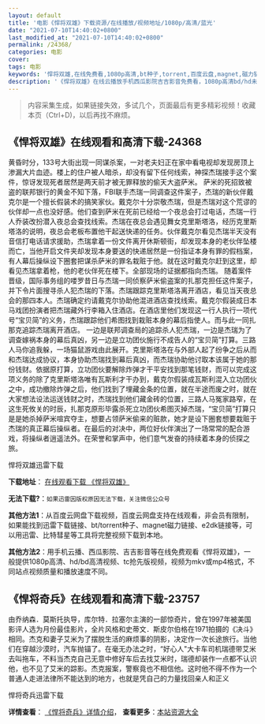 ```yaml
---
layout: default
title: '电影《悍将双雄》下载资源/在线播放/视频地址/1080p/高清/蓝光'
date: "2021-07-10T14:40:02+0800"
last_modified_at: "2021-07-10T14:40:02+0800"
permalink: /24368/
categories: 电影
cover:
tags: 电影
keywords: '悍将双雄,在线免费看,1080p高清,bt种子,torrent,百度云盘,magnet,磁力链,迅雷下载资源'
description: '《悍将双雄》在线云播放手机西瓜影院吉吉影音免费看，1080p高清bd/hd未删减完整版和tc抢先枪版，mkv/mp4格式，附带bt/torrent种子、magnet/磁力链、百度云盘、网盘资源迅雷下载链接'
---
```


>内容采集生成，如果链接失效，多试几个，页面最后有更多精彩视频！收藏本页（Ctrl+D)，以后再找不麻烦。


## 《悍将双雄》在线观看和高清下载-24368

黄昏时分，133号大街出现一同谋杀案，一对老夫妇正在家中看电视却发现房顶上渗漏大片血迹。楼上的住户被人暗杀，却没有留下任何线索，神探杰瑞接手这个案件，惊讶发现死者居然是两天前才被无罪释放的偷天大盗萨米。 萨米的死招致被盗的联邦银行的黄金不知下落，FBI联手杰瑞一同调查这件案子，杰瑞的新伙伴戴克尔是一个擅长假装术的搞笑家伙。戴克尔十分崇敬杰瑞，但是杰瑞对这个荒谬的伙伴却一点也没好感。他们查到萨米在死前已经给一个夜总会打过电话，杰瑞一行人乔装改扮潜入夜总会查找线索。杰瑞在夜总会遇见舞女克里斯塔洛，经历克里斯塔洛的说明，夜总会老板布置他干起送快递的任务。伙伴戴克尔看见杰瑞半天没有音信打电话请求援助，杰瑞拿着一份文件离开休斯顿街，却发现本身的老伙伴坠楼而亡，当他开启文件夹却发现本身要送的快递居然是一份指证本身有罪的假档案，有人幕后操纵设下圈套把谋杀萨米的罪名栽赃于他。就在这时戴克尔赶到这里，却看见杰瑞拿着枪，他的老伙伴死在楼下。全部现场的证据都指向杰瑞。 随着案件晋级，国际事务组的喽罗昔日与杰瑞一同侦察萨米偷盗案的扎那克担任这件案子，并下令片面搜寻杀人犯杰瑞的下落。杰瑞跟踪克里斯塔洛离开酒店，看见当天夜总会的那四本人。杰瑞确定约请戴克尔协助他混进酒店查找线索。戴克尔假装成日本马戏团扮演者把杰瑞藏外行李箱入住酒店。在酒店里他们发现这一行人执行一项代号&ldquo;宝贝简”的义务，杰瑞跟踪他们希图找到栽赃本身的幕后指使人。而与此一同扎那克追踪杰瑞离开酒店。 一边是联邦调查局的追踪杀人犯杰瑞，一边是杰瑞为了调查嫁祸本身的幕后真凶，另一边是立功团伙施行不成告人的&ldquo;宝贝简”打算。三路人马你追我躲，一场猫鼠游戏由此展开。克里斯塔洛在与外部人起了纷争之后从而和杰瑞达成协议，本身协助杰瑞找到幕后真凶，而杰瑞协助他讨取本该属于她的那份钱财。依据原打算，立功团伙要解除炸弹才干平安找到那笔钱财，而可以完成这项义务的除了克里斯塔洛唯有瓦斯利才干办到，戴克尔假装成瓦斯利混入立功团伙之中，成功撤除炸弹之后，他们找到了埋藏金条的位置，就在半途而废之时，就在大家想法设法运送钱财之时，杰瑞找到他们藏金砖的位置，三路人马冤家路窄，在这生死攸关的时辰，扎那克原形毕露杀死立功团伙希图灭掉杰瑞，“宝贝简”打算只是是她杀掉萨米喧宾夺主，想要占领萨米偷来的赃款，她才是设下圈套想要栽赃于杰瑞的真正幕后操纵者。在最后的对决中，两位好伙伴演出了一场常常的配合游戏，将操纵者逍遥法外。在荣誉和掌声中，他们意气发奋的持续着本身的侦探之旅。


悍将双雄迅雷下载

**下载地址**： [在线观看下载 《悍将双雄》](https://www.993dy.com//vod-detail-id-23799.html) 


**无法下载?**：`如果迅雷因版权原因无法下载，关注微信公众号 `

**其他方法1**：从百度云网盘下载视频，百度云网盘支持在线观看，非会员有限制，如果能找到迅雷下载链接、bt/torrent种子、magnet磁力链接、e2dk链接等，可以用迅雷、比特彗星等工具将完整视频下载到本地。

**其他方法2**：用手机云播、西瓜影院、吉吉影音等在线免费观看《悍将双雄》，一般提供1080p高清、hd/bd高清视频、tc抢先版视频，视频为mkv或mp4格式，不同站点视频质量和播放速度不同。


## 《悍将奇兵》在线观看和高清下载-23757

由乔纳森．莫斯托执导，库尔特．拉塞尔主演的一部惊奇片，曾在1997年被美国影评人选为月份最佳影片，全片风格和史蒂文．斯皮尔伯格在1971拍摄的《决斗》相同。杰克和妻子艾米为了摆脱生活的麻烦事的阴影，决定作一次长途旅行。当他们在穿越沙漠时，汽车抛锚了。在毫无办法之时，&ldquo;好心人"大卡车司机瑞德带艾米去叫拖车，不料当杰克自己无意中修好车后去找艾米时，瑞德却装作一点都不认识他，也不见了艾米的踪影。杰克报案，警察竟也不相信他。这时他不得不作为一个普通人走进法律所不能达到的地方，也就是凭自己的力量找回亲人和正义


悍将奇兵迅雷下载

**详情查看**： [《悍将奇兵》详情介绍](/movie/23757/)， **查看更多**：[本站资源大全](/movie/t/all/)

